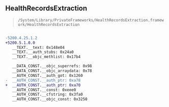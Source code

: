 ## HealthRecordsExtraction

> `/System/Library/PrivateFrameworks/HealthRecordsExtraction.framework/HealthRecordsExtraction`

```diff

-5200.4.25.1.2
+5200.5.1.0.0
   __TEXT.__text: 0x148e04
   __TEXT.__auth_stubs: 0x24a0
   __TEXT.__objc_methlist: 0x17b4

   __DATA_CONST.__objc_superrefs: 0x98
   __DATA_CONST.__objc_arraydata: 0x78
   __AUTH_CONST.__auth_got: 0x1260
-  __AUTH_CONST.__auth_ptr: 0xa78
+  __AUTH_CONST.__auth_ptr: 0xa70
   __AUTH_CONST.__const: 0xeee0
   __AUTH_CONST.__cfstring: 0x3fa0
   __AUTH_CONST.__objc_const: 0x3250

```
